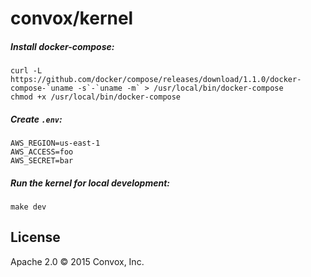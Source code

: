 # convox/kernel

##### Install docker-compose:

```
curl -L https://github.com/docker/compose/releases/download/1.1.0/docker-compose-`uname -s`-`uname -m` > /usr/local/bin/docker-compose
chmod +x /usr/local/bin/docker-compose
```

##### Create `.env`:

```
AWS_REGION=us-east-1
AWS_ACCESS=foo
AWS_SECRET=bar
```

##### Run the kernel for local development:

`make dev`

## License

Apache 2.0 &copy; 2015 Convox, Inc.
